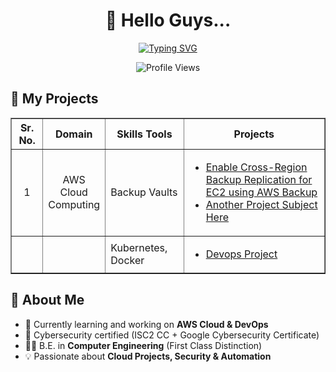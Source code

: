 <h1 align="center">👋 Hello Guys...</h1>

<p align="center">
  <a href="https://git.io/typing-svg">
    <img src="https://readme-typing-svg.demolab.com?font=Iceland&size=45&pause=1000&color=F75407&center=true&vCenter=true&width=1000&height=60&lines=I+am+AWS+Cloud+and+DevOps+Engineer!" alt="Typing SVG" />
  </a>
</p>

<p align="center">
  <img src="https://komarev.com/ghpvc/?username=koustubhjuvekar&label=Profile%20Views&color=F75407&style=flat" alt="Profile Views" />
</p>

## 📑 My Projects
<table width="1000%" border="1">
   <thead>
     <tr>
       <th width="10%" align="center">Sr. No.</th>
       <th width="20%" align="center">Domain</th>
       <th width="25%" align="center">Skills Tools</th>
       <th width="50%" align="center">Projects</th>
     </tr>
   </thead>
  <tbody>
    <tr>
      <td align="center">1</td>
      <td align="center">AWS Cloud Computing</td>
      <td>Backup Vaults</td>
      <td>
       <ul>
        <li>
          <a href="https://github.com/koustubhjuvekar/My-Projects/tree/d77d8dc30f6f315d006c1905d5e9dd41f419c6aa/Project%20-%201">
            <span style="text-decoration:none; color:inherit;">Enable Cross-Region Backup Replication for EC2 using AWS Backup</span>
          </a>
        </li>
        <li>
          <a href="https://github.com/koustubhjuvekar/My-Projects/tree/ANOTHER_COMMIT_ID/Project%20-%202">
            <span style="text-decoration:none; color:inherit;">Another Project Subject Here</span>
          </a>
        </li>
      </ul>
      </td>
    </tr>
    <tr>
      <!-- line --> 
     <td colpan="1" ></td>
      <td colspan="1" ></td> 
      <td>Kubernetes, Docker</td>
      <td>
       <ul>
        <li>
          <a href="https://github.com/koustubhjuvekar/My-Projects/tree/d77d8dc30f6f315d006c1905d5e9dd41f419c6aa/Project%20-%201">
            <span style="text-decoration:none; color:inherit;">Devops Project</span>
          </a>
        </li>
      </ul>
        </a>
      </td>
    </tr>
  </tbody>
</table>


## 🚀 About Me  
- 🌱 Currently learning and working on **AWS Cloud & DevOps**  
- 🔐 Cybersecurity certified (ISC2 CC + Google Cybersecurity Certificate)  
- 👨‍🎓 B.E. in **Computer Engineering** (First Class Distinction)  
- 💡 Passionate about **Cloud Projects, Security & Automation**  
